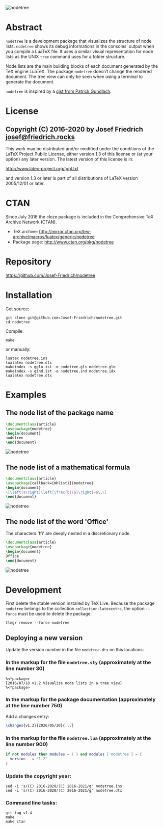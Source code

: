 
![nodetree](https://raw.githubusercontent.com/Josef-Friedrich/nodetree/master/graphics/packagename.png)

# Abstract

`nodetree` is a development package that visualizes the structure of
node lists. `nodetree` shows its debug informations in the consoles’
output when you compile a LuaTeX file. It uses a similar visual
representation for node lists as the UNIX `tree` command uses for a
folder structure.

Node lists are the main building blocks of each document generated by
the TeX engine LuaTeX. The package `nodetree` doesn‘t change
the rendered document. The tree view can only be seen when using a
terminal to generate the document.

`nodetree` is inspired by a
[gist from Patrick Gundlach](https://gist.github.com/pgundlach/556247).

# License

Copyright (C) 2016-2020 by Josef Friedrich <josef@friedrich.rocks>
------------------------------------------------------------------------
This work may be distributed and/or modified under the conditions of
the LaTeX Project Public License, either version 1.3 of this license
or (at your option) any later version.  The latest version of this
license is in:

  http://www.latex-project.org/lppl.txt

and version 1.3 or later is part of all distributions of LaTeX
version 2005/12/01 or later.

# CTAN

Since July 2016 the cloze package is included in the Comprehensive TeX
Archive Network (CTAN).

* TeX archive: http://mirror.ctan.org/tex-archive/macros/luatex/generic/nodetree
* Package page: http://www.ctan.org/pkg/nodetree

# Repository

https://github.com/Josef-Friedrich/nodetree

# Installation

Get source:

    git clone git@github.com:Josef-Friedrich/nodetree.git
    cd nodetree

Compile:

    make

or manually:

    luatex nodetree.ins
    lualatex nodetree.dtx
    makeindex -s gglo.ist -o nodetree.gls nodetree.glo
    makeindex -s gind.ist -o nodetree.ind nodetree.idx
    lualatex nodetree.dtx

# Examples

## The node list of the package name

```latex
\documentclass{article}
\usepackage{nodetree}
\begin{document}
nodetree
\end{document}
```

![nodetree](graphics/packagename.png)

## The node list of a mathematical formula

```latex
\documentclass{article}
\usepackage[callback={mhlist}]{nodetree}
\begin{document}
\[\left(a\right)\left[\frac{b}{a}\right]=a\,\]
\end{document}
```

![nodetree](https://raw.githubusercontent.com/Josef-Friedrich/nodetree/master/graphics/math.png)

## The node list of the word 'Office'

The characters 'ffi' are deeply nested in a discretionary node.

```latex
\documentclass{article}
\usepackage{nodetree}
\begin{document}
Office
\end{document}
```

![nodetree](https://raw.githubusercontent.com/Josef-Friedrich/nodetree/master/graphics/ligatures.png)

# Development

First delete the stable version installed by TeX Live. Because the
package `nodetree` belongs to the collection `collection-latexextra`, the
option  `--force` must be used to delete the package.

    tlmgr remove --force nodetree

## Deploying a new version

Update the version number in the file `nodetree.dtx` on this locations:

### In the markup for the file `nodetree.sty` (approximately at the line number 30)

    %<*package>
    [2016/07/18 v1.2 Visualize node lists in a tree view]
    %<*package>

### In the markup for the package documentation (approximately at the line number 750)

Add a changes entry:

```latex
\changes{v1.2}{2020/05/20}{...}
```

### In the markup for the file `nodetree.lua` (approximately at the line number 900)

```lua
if not modules then modules = { } end modules ['nodetree'] = {
  version   = '1.2'
}
```

### Update the copyright year:

```
sed -i 's/(C) 2016-2020/(C) 2016-2021/g' nodetree.ins
sed -i 's/(C) 2016-2020/(C) 2016-2021/g' nodetree.dtx
```

### Command line tasks:

```
git tag v1.4
make
make ctan
```

